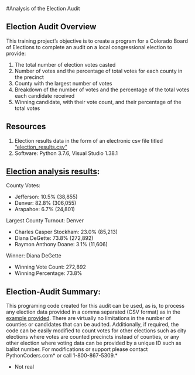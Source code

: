 #Analysis of the Election Audit

## Election Audit Overview

This training project’s objective is to create a program for a Colorado Board of Elections to complete an audit on a local congressional election to provide:
1.  The total number of election votes casted
2.  Number of votes and the percentage of total votes for each county in the precinct
3.  County with the largest number of votes
4.  Breakdown of the number of votes and the percentage of the total votes each candidate received
5.  Winning candidate, with their vote count, and their percentage of the total votes 

## Resources 
1. Election results data in the form of an electronic csv file titled [“election_results.csv”]( https://github.com/serpaulus/Election_Analysis/blob/main/Resources/election_results.csv)
2. Software: Python 3.7.6, Visual Studio 1.38.1

## [Election analysis results]( https://github.com/serpaulus/Election_Analysis/blob/main/analysis/election_analysis.txt):

County Votes:
- Jefferson: 10.5% (38,855)
- Denver: 82.8% (306,055)
- Arapahoe: 6.7% (24,801)

Largest County Turnout: Denver

- Charles Casper Stockham: 23.0% (85,213)
- Diana DeGette: 73.8% (272,892)
- Raymon Anthony Doane: 3.1% (11,606)

 Winner: Diana DeGette
  - Winning Vote Count: 272,892
  - Winning Percentage: 73.8%


## Election-Audit Summary:

This programing code created for this audit can be used, as is, to process any election data provided in a comma separated (CSV format) as in the [example provided](https://raw.githubusercontent.com/serpaulus/Election_Analysis/main/Resources/election_results.csv). There are virtually no limitations in the number of counties or candidates that can be audited. Additionally, if required, the code can be easily modified to count votes for other elections such as city elections where votes are counted precincts instead of counties, or any other election where voting data can be provided by a unique ID such as ballot number. For modifications or support please contact PythonCoders.com* or call 1-800-867-5309.*


* Not real    
